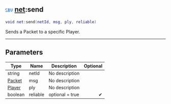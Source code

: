 ## <img src="../../.gitbook/assets/server.png" width="24" height=24 /> [net](https://iaswiki.rawr.dev/readme/net):send

```lua
void net:send(netId, msg, ply, reliable)
```

Sends a Packet to a specific Player.

------
## Parameters

| Type   | Name | Description | Optional |
| ------ | ---- | ----------- | -------: |
| string | netId | No description |  |
| [Packet](https://iaswiki.rawr.dev/readme/packet) | msg | No description |  |
| [Player](https://iaswiki.rawr.dev/readme/player) | ply | No description |  |
| boolean | reliable | optional = true | ✔ |

